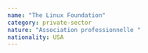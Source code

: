 ```yaml
---
name: "The Linux Foundation"
category: private-sector
nature: "Association professionnelle "
nationality: USA
---
```


